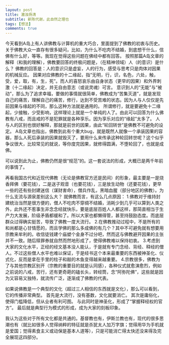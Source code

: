 ```yaml
---
layout: post
title: 激浊扬清
subtitle: 新陈代谢，此自然之理也
tags: [想法]
comments: true
---
```


今天看到A岛上有人讲佛教与计算机的重大巧合，里面提到了佛教的初衷与历史。关于佛教大众一直存有很多疑问，比如，为什么不吃肉不结婚，到底想干什么，信佛有什么好，等等。我现在觉得这些问题在佛经中都有回答。
按照那篇A岛文章的解释（和我的理解），佛教要回答的终极问题是，（在精神领域）人（的意识）是什么？
佛教的回答是：人的意识只是虚妄，人的行为，感受与思考只是肉体对因果的机械反应。
因果对应佛教的十二缘起，指“无明，行，识，名色，六处，触，受，爱，取，有，生，死”。而人的喜怒哀乐由自身状态（更早的因果）和外界刺激（十二缘起）决定，并无自由意志（或说灵魂）可言。
意识到人的“无能”与“被动”，那么为了追求幸福，要做的事情就很简单，佛教成为“苦集灭道”，就是发现自己的痛苦，理解自己的痛苦，修行，达到不受苦难的状态。因为人与人仅仅是先前因果与缘起的不同，那么这种方法就是通用的。
所谓修行，就是要避免十二缘起，少接触，少受影响，这样理论上就是一个单纯的人了。由此可以回答为什么佛教有八戒，而且戒的不是犯罪就是各种享乐。因为享乐对应的“缘起”太多了。
人与人的区别也很好解释，那就是前世的因果，由此“轮回转世”是佛教不可避免的设定。
A岛文章也指出，佛教到此有个重大bug，就是既然人就像一个承装因果的容器，那么人死后承装的因果就毁灭了，要用什么来传承这种轮回转世呢？这个似乎争议很大，比较常见的就说，等你度完因果，就修得圆满，不堕轮回了，也就是成佛。

可以说到此为止，佛教仍然是很“规范”的。这一套说法的形成，大概已是两千年前的事情了。

再看我国古代和近现代佛教（无论是佛教官方还是民间）的形象，最主要是一是烧香拜佛（要花钱），二是送子观音（也要花钱），三是放生动物（还要花钱），更早一些的还有些封建迷信（谋财害命），僧兵作乱，黑暗血腥（部分地区的佛教）。为什么支流与源泉差别这么大？
就佛教而言，有这么几点原因：
1.佛教对于维持封建统治当然是很方便的，僧人不吃肉不穿绸不结婚，消耗少到几乎可以算到人类之外，此外还不惹事生非念念经就快乐，要是底层百姓人人都这样，那简直相当于生产力大发展，阶级矛盾都缓和了。所以大家也都懒得管，甚至持鼓励态度。而底层群众过得确实挺苦，导致了佛教一度大流行。
2.在佛教推动过程中，不是所有的和尚都是心甘情愿的，而且学佛的那么多成佛的有几个？其中不可避免就有想要用宗教来牟利的。收信徒钱建个庙塑个金身不过分吧，然而这与佛教避开因果的主张并不一致。随后赎罪券就自然而然地形成了，使得佛教难以保持初衷。
3.考虑到大家的文化水平，正经的经文基本没人能认，于是就有专门念经、背经、释经的僧人。不过这些僧人水平也难以保证，于是经书这个本来最重要的东西被神圣化、仪式化，反而是拿在手里的柱子和敲的木鱼变得越来越重要。
4.宗教很多，佛教为了与其他宗教区别开（宗教的重要目的就是认同感），各种仪式就愈演愈烈，例如之前说的八戒，苦行，还有更奇葩的磕长头，转经筒，念“阿弥陀佛”，这些就是因为又容易又独特，就流传广泛，逐渐成了佛教的代表。

如果说佛教是一个典型的文化（超过三人相信的东西就是文化），那么可以看到，它的传播非常典型。
首先是大流行，没有基数，文化就要消亡。
其次是庸俗化，使得门槛降低，但从业者有利可图。
与此同时是神圣化，形成了“掌握释经权的官方”。
最后就是典型行为模式的形成，成为大家的刻板印象。

我认为这些对于所有文化都是共通的。基督教也有，伊斯兰教也有，现代的很多思潮也有（就比如很多人觉得纳粹的特征就是杀犹太人加万字旗；觉得用华为手机就是爱国；觉得素食主义或动保是基本人道等），只是可能消亡得太快还没来得及完全展现这四部分。
